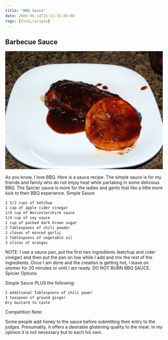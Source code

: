 ```yaml
---
title: "BBQ Sauce"
date: 2009-06-14T15:21:15-04:00
tags: [food,recipes]
---
```


## Barbecue Sauce
![](/images/bbq-sauce.jpg)

As you know, I love BBQ. Here is a sauce recipe.  The simple sauce is for my friends and family who do not enjoy heat while partaking in some delicious BBQ.  The Spicier sauce is more for the ladies and gents that like a little more kick to their BBQ experience.
Simple Sauce

	1 1/2 cups of ketchup
	1 cup of apple cider vinegar
	1/4 cup of Worcestershire sauce
	1/4 cup of soy sauce
	1 cup of packed dark brown sugar
	2 Tablespoons of chili powder
	2 cloves of minced garlic
	2 Tablespoons of vegetable oil
	3 slices of oranges

NOTE: I use a sauce pan, put the first two ingredients (ketchup and cider vinegar) and then put the pan on low while I add and mix the rest of the ingredients.  Once I am done and the creation is getting hot, I leave on simmer for 20 minutes or until I am ready.  DO NOT BURN BBQ SAUCE.
Spicier Options

Simple Sauce PLUS the following:

	2 additional Tablespoons of chili power
	1 teaspoon of ground ginger
	Dry mustard to taste


Competition Note:

Some people add honey to the sauce before submitting their entry to the judges.  Presumably, it offers a desirable glistening quality to the meat.  In my opinion it is not necessary but to each his own.
